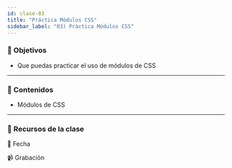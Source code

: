 ```yaml
---
id: clase-03
title: "Práctica Módulos CSS"
sidebar_label: "03) Práctica Módulos CSS"
---
```


### 🏁 Objetivos

- Que puedas practicar el uso de módulos de CSS

---

### 📝 Contenidos

- Módulos de CSS

---

### 🚀 Recursos de la clase

📆 Fecha

📹 Grabación
